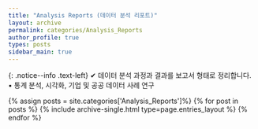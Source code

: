 ```yaml
---
title: "Analysis Reports (데이터 분석 리포트)"
layout: archive
permalink: categories/Analysis_Reports
author_profile: true
types: posts
sidebar_main: true
---
```


{: .notice--info .text-left}
  ✔ 데이터 분석 과정과 결과를 보고서 형태로 정리합니다.   
  ▪️ 통계 분석, 시각화, 기업 및 공공 데이터 사례 연구

{% assign posts = site.categories['Analysis_Reports']%}
{% for post in posts %}
  {% include archive-single.html type=page.entries_layout %}
{% endfor %}